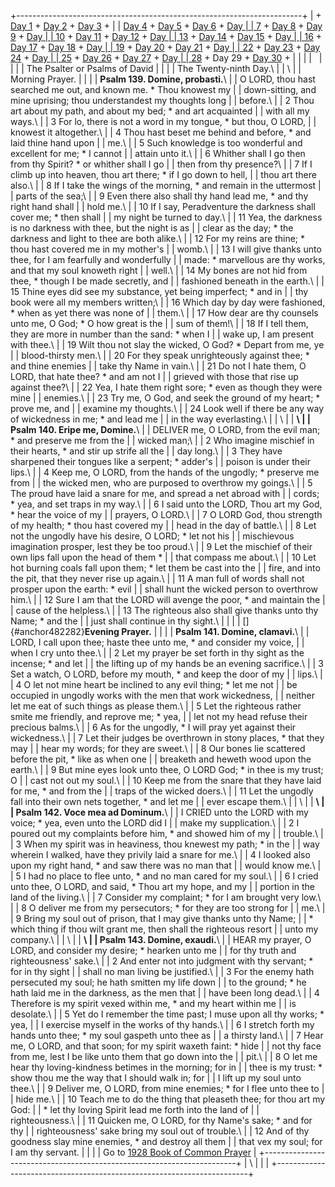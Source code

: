 +-----------------------------------------------------------------------+
| \+ [Day 1](Day1.html) + [Day 2](Day2.html) + [Day 3](Day3.html) +     |
| [Day 4](Day4.html) + [Day 5](Day5.html) + [Day 6](Day6.html) + [Day   |
| 7](Day7.html) + [Day 8](Day8.html) + [Day 9](Day9.html) + [Day        |
| 10](Day10.html) + [Day 11](Day11.html) + [Day 12](Day12.html) + [Day  |
| 13](Day13.html) + [Day 14](Day14.html) + [Day 15](Day15.html) + [Day  |
| 16](Day16.html) + [Day 17](Day17.html) + [Day 18](Day18.html) + [Day  |
| 19](Day19.html) + [Day 20](Day20.html) + [Day 21](Day21.html) + [Day  |
| 22](Day22.html) + [Day 23](Day23.html) + [Day 24](Day24.html) + [Day  |
| 25](Day25.html) + [Day 26](Day26.html) + [Day 27](Day27.html) + [Day  |
| 28](Day28.html) + Day 29 + [Day 30](Day30.html) +                     |
|                                                                       |
|                                                                       |
|                                                                       |
| The Psalter or Psalms of David                                        |
|                                                                       |
| The Twenty-ninth Day.\                                                |
| \                                                                     |
| Morning Prayer.                                                       |
|                                                                       |
| **Psalm 139. Domine, probasti.**\                                     |
| O LORD, thou hast searched me out, and known me. \* Thou knowest my   |
| down-sitting, and mine uprising; thou understandest my thoughts long  |
| before.\                                                              |
| 2 Thou art about my path, and about my bed; \* and art acquainted     |
| with all my ways.\                                                    |
| 3 For lo, there is not a word in my tongue, \* but thou, O LORD,      |
| knowest it altogether.\                                               |
| 4 Thou hast beset me behind and before, \* and laid thine hand upon   |
| me.\                                                                  |
| 5 Such knowledge is too wonderful and excellent for me; \* I cannot   |
| attain unto it.\                                                      |
| 6 Whither shall I go then from thy Spirit? \* or whither shall I go   |
| then from thy presence?\                                              |
| 7 If I climb up into heaven, thou art there; \* if I go down to hell, |
| thou art there also.\                                                 |
| 8 If I take the wings of the morning, \* and remain in the uttermost  |
| parts of the sea;\                                                    |
| 9 Even there also shall thy hand lead me, \* and thy right hand shall |
| hold me.\                                                             |
| 10 If I say, Peradventure the darkness shall cover me; \* then shall  |
| my night be turned to day.\                                           |
| 11 Yea, the darkness is no darkness with thee, but the night is as    |
| clear as the day; \* the darkness and light to thee are both alike.\  |
| 12 For my reins are thine; \* thou hast covered me in my mother\'s    |
| womb.\                                                                |
| 13 I will give thanks unto thee, for I am fearfully and wonderfully   |
| made: \* marvellous are thy works, and that my soul knoweth right     |
| well.\                                                                |
| 14 My bones are not hid from thee, \* though I be made secretly, and  |
| fashioned beneath in the earth.\                                      |
| 15 Thine eyes did see my substance, yet being imperfect; \* and in    |
| thy book were all my members written;\                                |
| 16 Which day by day were fashioned, \* when as yet there was none of  |
| them.\                                                                |
| 17 How dear are thy counsels unto me, O God; \* O how great is the    |
| sum of them!\                                                         |
| 18 If I tell them, they are more in number than the sand: \* when I   |
| wake up, I am present with thee.\                                     |
| 19 Wilt thou not slay the wicked, O God? \* Depart from me, ye        |
| blood-thirsty men.\                                                   |
| 20 For they speak unrighteously against thee; \* and thine enemies    |
| take thy Name in vain.\                                               |
| 21 Do not I hate them, O LORD, that hate thee? \* and am not I        |
| grieved with those that rise up against thee?\                        |
| 22 Yea, I hate them right sore; \* even as though they were mine      |
| enemies.\                                                             |
| 23 Try me, O God, and seek the ground of my heart; \* prove me, and   |
| examine my thoughts.\                                                 |
| 24 Look well if there be any way of wickedness in me; \* and lead me  |
| in the way everlasting.\                                              |
| \                                                                     |
| **\                                                                   |
| Psalm 140. Eripe me, Domine.**\                                       |
| DELIVER me, O LORD, from the evil man; \* and preserve me from the    |
| wicked man;\                                                          |
| 2 Who imagine mischief in their hearts, \* and stir up strife all the |
| day long.\                                                            |
| 3 They have sharpened their tongues like a serpent; \* adder\'s       |
| poison is under their lips.\                                          |
| 4 Keep me, O LORD, from the hands of the ungodly; \* preserve me from |
| the wicked men, who are purposed to overthrow my goings.\             |
| 5 The proud have laid a snare for me, and spread a net abroad with    |
| cords; \* yea, and set traps in my way.\                              |
| 6 I said unto the LORD, Thou art my God, \* hear the voice of my      |
| prayers, O LORD.\                                                     |
| 7 O LORD God, thou strength of my health; \* thou hast covered my     |
| head in the day of battle.\                                           |
| 8 Let not the ungodly have his desire, O LORD; \* let not his         |
| mischievous imagination prosper, lest they be too proud.\             |
| 9 Let the mischief of their own lips fall upon the head of them \*    |
| that compass me about.\                                               |
| 10 Let hot burning coals fall upon them; \* let them be cast into the |
| fire, and into the pit, that they never rise up again.\               |
| 11 A man full of words shall not prosper upon the earth: \* evil      |
| shall hunt the wicked person to overthrow him.\                       |
| 12 Sure I am that the LORD will avenge the poor, \* and maintain the  |
| cause of the helpless.\                                               |
| 13 The righteous also shall give thanks unto thy Name; \* and the     |
| just shall continue in thy sight.\                                    |
|                                                                       |
| []{#anchor482282}**Evening Prayer.**                                  |
|                                                                       |
| **Psalm 141. Domine, clamavi.**\                                      |
| LORD, I call upon thee; haste thee unto me, \* and consider my voice, |
| when I cry unto thee.\                                                |
| 2 Let my prayer be set forth in thy sight as the incense; \* and let  |
| the lifting up of my hands be an evening sacrifice.\                  |
| 3 Set a watch, O LORD, before my mouth, \* and keep the door of my    |
| lips.\                                                                |
| 4 O let not mine heart be inclined to any evil thing; \* let me not   |
| be occupied in ungodly works with the men that work wickedness,       |
| neither let me eat of such things as please them.\                    |
| 5 Let the righteous rather smite me friendly, and reprove me; \* yea, |
| let not my head refuse their precious balms.\                         |
| 6 As for the ungodly, \* I will pray yet against their wickedness.\   |
| 7 Let their judges be overthrown in stony places, \* that they may    |
| hear my words; for they are sweet.\                                   |
| 8 Our bones lie scattered before the pit, \* like as when one         |
| breaketh and heweth wood upon the earth.\                             |
| 9 But mine eyes look unto thee, O LORD God; \* in thee is my trust; O |
| cast not out my soul.\                                                |
| 10 Keep me from the snare that they have laid for me, \* and from the |
| traps of the wicked doers.\                                           |
| 11 Let the ungodly fall into their own nets together, \* and let me   |
| ever escape them.\                                                    |
| \                                                                     |
| **\                                                                   |
| Psalm 142. Voce mea ad Dominum.**\                                    |
| I CRIED unto the LORD with my voice; \* yea, even unto the LORD did I |
| make my supplication.\                                                |
| 2 I poured out my complaints before him, \* and showed him of my      |
| trouble.\                                                             |
| 3 When my spirit was in heaviness, thou knewest my path; \* in the    |
| way wherein I walked, have they privily laid a snare for me.\         |
| 4 I looked also upon my right hand, \* and saw there was no man that  |
| would know me.\                                                       |
| 5 I had no place to flee unto, \* and no man cared for my soul.\      |
| 6 I cried unto thee, O LORD, and said, \* Thou art my hope, and my    |
| portion in the land of the living.\                                   |
| 7 Consider my complaint; \* for I am brought very low.\               |
| 8 O deliver me from my persecutors; \* for they are too strong for    |
| me.\                                                                  |
| 9 Bring my soul out of prison, that I may give thanks unto thy Name;  |
| \* which thing if thou wilt grant me, then shall the righteous resort |
| unto my company.\                                                     |
| \                                                                     |
| **\                                                                   |
| Psalm 143. Domine, exaudi.**\                                         |
| HEAR my prayer, O LORD, and consider my desire; \* hearken unto me    |
| for thy truth and righteousness\' sake.\                              |
| 2 And enter not into judgment with thy servant; \* for in thy sight   |
| shall no man living be justified.\                                    |
| 3 For the enemy hath persecuted my soul; he hath smitten my life down |
| to the ground; \* he hath laid me in the darkness, as the men that    |
| have been long dead.\                                                 |
| 4 Therefore is my spirit vexed within me, \* and my heart within me   |
| is desolate.\                                                         |
| 5 Yet do I remember the time past; I muse upon all thy works; \* yea, |
| I exercise myself in the works of thy hands.\                         |
| 6 I stretch forth my hands unto thee; \* my soul gaspeth unto thee as |
| a thirsty land.\                                                      |
| 7 Hear me, O LORD, and that soon; for my spirit waxeth faint: \* hide |
| not thy face from me, lest I be like unto them that go down into the  |
| pit.\                                                                 |
| 8 O let me hear thy loving-kindness betimes in the morning; for in    |
| thee is my trust: \* show thou me the way that I should walk in; for  |
| I lift up my soul unto thee.\                                         |
| 9 Deliver me, O LORD, from mine enemies; \* for I flee unto thee to   |
| hide me.\                                                             |
| 10 Teach me to do the thing that pleaseth thee; for thou art my God:  |
| \* let thy loving Spirit lead me forth into the land of               |
| righteousness.\                                                       |
| 11 Quicken me, O LORD, for thy Name\'s sake; \* and for thy           |
| righteousness\' sake bring my soul out of trouble.\                   |
| 12 And of thy goodness slay mine enemies, \* and destroy all them     |
| that vex my soul; for I am thy servant.                               |
|                                                                       |
| Go to [1928 Book of Common Prayer](../index.html)                     |
+-----------------------------------------------------------------------+
| \                                                                     |
| [](http://www.episcopalnet.org/DBS/DOR.html)                          |
+-----------------------------------------------------------------------+
